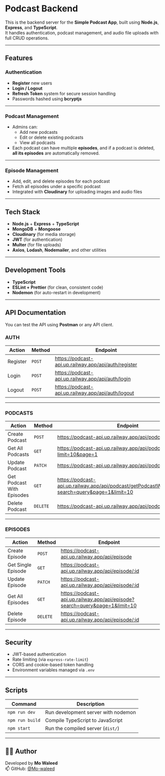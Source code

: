 # Podcast Backend

This is the backend server for the **Simple Podcast App**, built using **Node.js**, **Express**, and **TypeScript**.  
It handles authentication, podcast management, and audio file uploads with full CRUD operations.

---

## Features

### Authentication
- **Register** new users  
- **Login / Logout**  
- **Refresh Token** system for secure session handling  
- Passwords hashed using **bcryptjs**

---

### Podcast Management
- Admins can:
  - Add new podcasts  
  - Edit or delete existing podcasts  
  - View all podcasts  
- Each podcast can have multiple **episodes**, and if a podcast is deleted, **all its episodes** are automatically removed.

---

### Episode Management
- Add, edit, and delete episodes for each podcast  
- Fetch all episodes under a specific podcast  
- Integrated with **Cloudinary** for uploading images and audio files

---

## Tech Stack

- **Node.js** + **Express** + **TypeScript**
- **MongoDB** + **Mongoose**
- **Cloudinary** (for media storage)
- **JWT** (for authentication)
- **Multer** (for file uploads)
- **Axios**, **Lodash**, **Nodemailer**, and other utilities

---

## Development Tools

- **TypeScript**
- **ESLint + Prettier** (for clean, consistent code)
- **Nodemon** (for auto-restart in development)

---

## API Documentation

You can test the API using **Postman** or any API client.

### AUTH

| Action | Method | Endpoint |
|--------|---------|-----------|
| Register | `POST` | https://podcast-api.up.railway.app/api/auth/register |
| Login | `POST` | https://podcast-api.up.railway.app/api/auth/login |
| Logout | `POST` | https://podcast-api.up.railway.app/api/auth/logout |

---

### PODCASTS

| Action | Method | Endpoint |
|--------|---------|-----------|
| Create Podcast | `POST` | https://podcast-api.up.railway.app/api/podcast/ |
| Get All Podcasts | `GET` | https://podcast-api.up.railway.app/api/podcast?limit=10&page=1 |
| Update Podcast | `PATCH` | https://podcast-api.up.railway.app/api/podcast/:id |
| Get Podcast With Episodes | `GET` | https://podcast-api.up.railway.app/api/podcast/getPodcastWithEpisodes/:id?search=query&page=1&limit=10 |
| Delete Podcast | `DELETE` | https://podcast-api.up.railway.app/api/podcast/:id |

---

### EPISODES

| Action | Method | Endpoint |
|--------|---------|-----------|
| Create Episode | `POST` | https://podcast-api.up.railway.app/api/episode |
| Get Single Episode | `GET` | https://podcast-api.up.railway.app/api/episode/:id |
| Update Episode | `PATCH` | https://podcast-api.up.railway.app/api/episode/:id |
| Get All Episodes | `GET` | https://podcast-api.up.railway.app/api/episode?search=query&page=1&limit=10 |
| Delete Episode | `DELETE` | https://podcast-api.up.railway.app/api/episode/:id |

---

## Security

- JWT-based authentication  
- Rate limiting (via `express-rate-limit`)  
- CORS and cookie-based token handling  
- Environment variables managed via `.env`

---

## Scripts

| Command | Description |
|----------|-------------|
| `npm run dev` | Run development server with nodemon |
| `npm run build` | Compile TypeScript to JavaScript |
| `npm start` | Run the compiled server (`dist/`) |

---

## 🧑‍💻 Author

Developed by **Mo Waleed**  
📫 GitHub: [@Mo-waleed](https://github.com/Mo-waleed)

